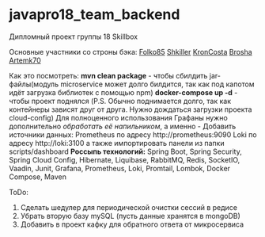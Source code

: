 # javapro18_team_backend
Дипломный проект группы 18 Skillbox 

Основные участники со строны бэка:
<a href="https://github.com/Folko85">Folko85</a>
<a href="https://github.com/Shkiller">Shkiller</a>
<a href="https://github.com/KronCosta">KronCosta</a>
<a href="https://github.com/Brosha">Brosha</a>
<a href="https://github.com/Artemk70">Artemk70</a>

Как это посмотреть:
**mvn clean package** - чтобы сбилдить jar-файлы(модуль microservice может долго билдится, 
так как под капотом идёт загрузка библиотек с помощью npm) 
**docker-compose up -d** - чтобы проект поднялся 
(P.S. Обычно поднимается долго, так как контейнеры зависят друг от друга. 
Нужно дождаться загрузки проекта cloud-config)
Для полноценного использования Графаны нужно дополнительно _обработать её напильником_,
а именно - Добавить источники данных:
Prometheus по адресу http://prometheus:9090
Loki по адресу http://loki:3100
а также импортировать панели из папки scripts/dashboard 
**Россыпь технологий:**
Spring Boot, Spring Security, Spring Cloud Config, Hibernate, Liquibase, 
RabbitMQ, Redis, SocketIO, Vaadin, Junit, Grafana, Prometheus, Loki, Promtail, 
Lombok, Docker Compose, Maven

ToDo:
1. Сделать шедулер для периодической очистки сессий в редисе
2. Убрать вторую базу mySQL (пусть данные хранятся в mongoDB)
3. Добавить в проект кафку для обратного ответа от микросервиса

